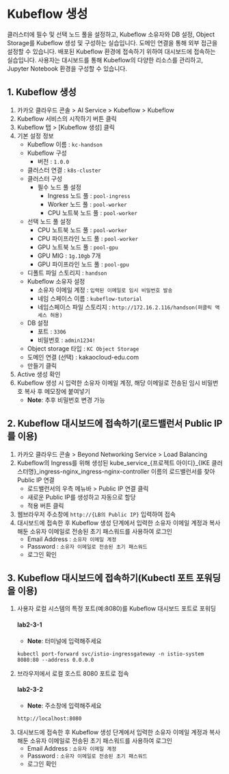 # Kubeflow 생성
클러스터에 필수 및 선택 노드 풀을 설정하고, Kubeflow 소유자와 DB 설정, Object Storage를 Kubeflow 생성 및 구성하는 실습입니다. 도메인 연결을 통해 외부 접근을 설정할 수 있습니다. 배포된 Kubeflow 환경에 접속하기 위하여 대시보드에 접속하는 실습입니다. 사용자는 대시보드를 통해 Kubeflow의 다양한 리소스를 관리하고, Jupyter Notebook 환경을 구성할 수 있습니다.

## 1. Kubeflow 생성
1. 카카오 클라우드 콘솔 > AI Service > Kubeflow > Kubeflow
2. Kubeflow 서비스의 시작하기 버튼 클릭
3. Kubeflow 탭 > [Kubeflow 생성] 클릭
4. 기본 설정 정보
    - Kubeflow 이름 : `kc-handson`
    - Kubeflow 구성
        - 버전 : `1.0.0`
    - 클러스터 연결 : `k8s-cluster`
    - 클러스터 구성
        - 필수 노드 풀 설정 
            - Ingress 노드 풀 : `pool-ingress`
            - Worker 노드 풀 : `pool-worker`
            - CPU 노트북 노드 풀 : `pool-worker`
     - 선택 노드 풀 설정
         - CPU 노트북 노드 풀 : `pool-worker`
         - CPU 파이프라인 노드 풀 : `pool-worker`
         - GPU 노트북 노드 풀 : `pool-gpu`
         - GPU MIG : `1g.10gb` 7개
         - GPU 파이프라인 노드 풀 : `pool-gpu`
     - 디폴트 파일 스토리지 : `handson`
     - Kubeflow 소유자 설정
         - 소유자 이메일 계정 : `입력된 이메일로 임시 비밀번호 발송`
         - 네임 스페이스 이름 : `kubeflow-tutorial`
         - 네임스페이스 파일 스토리지 : `http://172.16.2.116/handson(퍼클릭 액세스 허용)`
     - DB 설정
         - 포트 : `3306`
         - 비밀번호 : `admin1234!`
     - Object storage 타입 : `KC Object Storage`
     - 도메인 연결 (선택) : kakaocloud-edu.com
     - 만들기 클릭
5. Active 생성 확인
6. Kubeflow 생성 시 입력한 소유자 이메일 계정, 해당 이메일로 전송된 임시 비밀번호 복사 후 메모장에 붙여넣기
    - **Note**: 추후 비밀번호 변경 가능

## 2. Kubeflow 대시보드에 접속하기(로드밸런서 Public IP를 이용)
1. 카카오 클라우드 콘솔 > Beyond Networking Service > Load Balancing
2. Kubeflow의 Ingress를 위해 생성된 kube_service_{프로젝트 아이디}_{IKE 클러스터명}_ingress-nginx_ingress-nginx-controller 이름의 로드밸런서를 찾아 Public IP 연결
    - 로드밸런서의 우측 메뉴바 > Public IP 연결 클릭
    - 새로운 Public IP를 생성하고 자동으로 할당
    - 적용 버튼 클릭
3. 웹브라우저 주소창에 `http://{LB의 Public IP}` 입력하여 접속
4. 대시보드에 접속한 후 Kubeflow 생성 단계에서 입력한 소유자 이메일 계정과 복사해둔 소유자 이메일로 전송된 초기 패스워드를 사용하여 로그인
    - Email Address : `소유자 이메일 계정`
    - Password : `소유자 이메일로 전송된 초기 패스워드`
    - 로그인 확인

## 3. Kubeflow 대시보드에 접속하기(Kubectl 포트 포워딩을 이용)

1. 사용자 로컬 시스템의 특정 포트(예:8080)를 Kubeflow 대시보드 포트로 포워딩
    #### **lab2-3-1**
    - **Note**: 터미널에 입력해주세요
    ```
    kubectl port-forward svc/istio-ingressgateway -n istio-system 8080:80 --address 0.0.0.0
    ```
2. 브라우저에서 로컬 호스트 8080 포트로 접속
   #### **lab2-3-2**
   - **Note**: 주소창에 입력해주세요
    ```
    http://localhost:8080
    ```
4. 대시보드에 접속한 후 Kubeflow 생성 단계에서 입력한 소유자 이메일 계정과 복사해둔 소유자 이메일로 전송된 초기 패스워드를 사용하여 로그인
    - Email Address : `소유자 이메일 계정`
    - Password : `소유자 이메일로 전송된 초기 패스워드`
    - 로그인 확인
